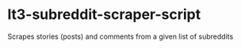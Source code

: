 # lt3-subreddit-scraper-script
Scrapes stories (posts) and comments from a given list of subreddits

